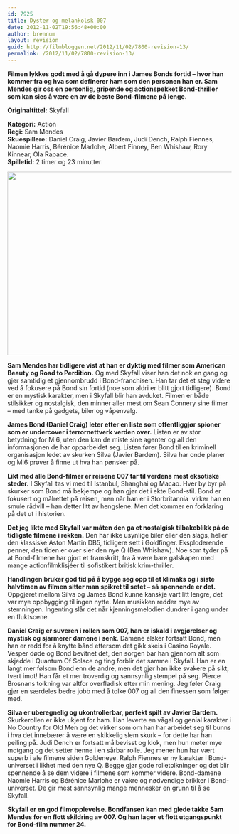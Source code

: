 ```yaml
---
id: 7925
title: Dyster og melankolsk 007
date: 2012-11-02T19:56:48+00:00
author: brennum
layout: revision
guid: http://filmbloggen.net/2012/11/02/7800-revision-13/
permalink: /2012/11/02/7800-revision-13/
---
```

**Filmen lykkes godt med å gå dypere inn i James Bonds fortid &#8211; hvor han kommer fra og hva som definerer ham som den personen han er. Sam Mendes gir oss en personlig, gripende og actionspekket Bond-thriller som kan sies å være en av de beste Bond-filmene på lenge.**

**<!--more-->Originaltittel:** Skyfall

  
**Kategori:** Action  
**Regi:** Sam Mendes  
**Skuespillere:** Daniel Craig, Javier Bardem, Judi Dench, Ralph Fiennes, Naomie Harris, Bérénice Marlohe, Albert Finney, Ben Whishaw, Rory Kinnear, Ola Rapace.  
**Spilletid:** 2 timer og 23 minutter

<a href="http://filmbloggen.net/?attachment_id=7911" rel="attachment wp-att-7911"><img class="alignnone size-large wp-image-7911" src="http://filmbloggen.net/wp-content/uploads//2012/10/bond21-620x413.jpg" alt="" width="620" height="413" /></a>

**Sam Mendes har tidligere vist at han er dyktig med filmer som American Beauty og Road to Perdition.** Og med Skyfall viser han det nok en gang og gjør samtidig et gjennombrudd i Bond-franchisen. Han tar det et steg videre ved å fokusere på Bond sin fortid (noe som aldri er blitt gjort tidligere). Bond er en mystisk karakter, men i Skyfall blir han avduket. Filmen er både stilsikker og nostalgisk, den minner aller mest om Sean Connery sine filmer &#8211; med tanke på gadgets, biler og våpenvalg.

**James Bond (Daniel Craig) leter etter en liste som offentliggjør spioner som er undercover i terrornettverk verden over.** Listen er av stor betydning for MI6, uten den kan de miste sine agenter og all den informasjonen de har opparbeidet seg. Listen fører Bond til en kriminell organisasjon ledet av skurken Silva (Javier Bardem). Silva har onde planer og MI6 prøver å finne ut hva han pønsker på.

**Likt med alle Bond-filmer er reisene 007 tar til verdens mest eksotiske steder.** I Skyfall tas vi med til Istanbul, Shanghai og Macao. Hver by byr på skurker som Bond må bekjempe og han gjør det i ekte Bond-stil. Bond er fokusert og målrettet på reisen, men når han er i Storbritannia  virker han en smule rådvill &#8211; han detter litt av hengslene. Men det kommer en forklaring på det ut i historien.

**Det jeg likte med Skyfall var måten den ga et nostalgisk tilbakeblikk på de tidligste filmene i rekken.** Den har ikke usynlige biler eller den slags, heller den klassiske Aston Martin DB5, tidligere sett i Goldfinger. Eksploderende penner, den tiden er over sier den nye Q (Ben Whishaw). Noe som tyder på at Bond-filmene har gjort et framskritt, fra å være bare galskapen med mange actionfilmklisjéer til sofistikert britisk krim-thriller.

**Handlingen bruker god tid på å bygge seg opp til et klimaks og i siste halvtimen av filmen sitter man spikret til setet &#8211; så spennende er det.** Oppgjøret mellom Silva og James Bond kunne kanskje vart litt lengre, det var mye oppbygging til ingen nytte. Men musikken redder mye av stemningen. Ingenting slår det når kjenningsmelodien dundrer i gang under en fluktscene.

**Daniel Craig er suveren i rollen som 007, han er iskald i avgjørelser og mystisk og sjarmerer damene i senk**. Damene elsker fortsatt Bond, men han er redd for å knytte bånd ettersom det gikk skeis i Casino Royale. Vesper døde og Bond bevitnet det, den sorgen bar han gjennom alt som skjedde i Quantum Of Solace og ting forblir det samme i Skyfall. Han er en langt mer følsom Bond enn de andre, men det gjør han ikke svakere på sikt, tvert imot! Han får et mer troverdig og sannsynlig stempel på seg. Pierce Brosnans tolkning var altfor overfladisk etter min mening. Jeg føler Craig gjør en særdeles bedre jobb med å tolke 007 og all den finessen som følger med.

**Silva er uberegnelig og ukontrollerbar, perfekt spilt av Javier Bardem.** Skurkerollen er ikke ukjent for ham. Han leverte en vågal og genial karakter i No Country for Old Men og det virker som om han har arbeidet seg til bunns i hva det innebærer å være en skikkelig slem skurk &#8211; for dette har han peiling på. Judi Dench er fortsatt målbevisst og klok, men hun møter mye motgang og det setter henne i en sårbar rolle. Jeg mener hun har vært superb i ale filmene siden Goldeneye. Ralph Fiennes er ny karakter i Bond-universet i likhet med den nye Q. Begge gjør gode rolletolkninger og det blir spennende å se dem videre i filmene som kommer videre. Bond-damene Naomie Harris og Bérénice Marlohe er vakre og nødvendige brikker i Bond-universet. De gir mest sannsynlig mange mennesker en grunn til å se Skyfall.

**Skyfall er en god filmopplevelse. Bondfansen kan med glede takke Sam Mendes for en flott skildring av 007. Og han lager et flott utgangspunkt for Bond-film nummer 24.**

<div class="video-shortcode">
</div>